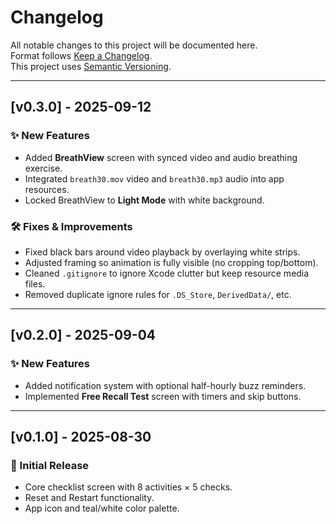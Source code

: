 # Changelog

All notable changes to this project will be documented here.  
Format follows [Keep a Changelog](https://keepachangelog.com/en/1.0.0/).  
This project uses [Semantic Versioning](https://semver.org/).

---

## [v0.3.0] - 2025-09-12
### ✨ New Features
- Added **BreathView** screen with synced video and audio breathing exercise.
- Integrated `breath30.mov` video and `breath30.mp3` audio into app resources.
- Locked BreathView to **Light Mode** with white background.

### 🛠 Fixes & Improvements
- Fixed black bars around video playback by overlaying white strips.
- Adjusted framing so animation is fully visible (no cropping top/bottom).
- Cleaned `.gitignore` to ignore Xcode clutter but keep resource media files.
- Removed duplicate ignore rules for `.DS_Store`, `DerivedData/`, etc.

---

## [v0.2.0] - 2025-09-04
### ✨ New Features
- Added notification system with optional half-hourly buzz reminders.
- Implemented **Free Recall Test** screen with timers and skip buttons.

---

## [v0.1.0] - 2025-08-30
### 🎉 Initial Release
- Core checklist screen with 8 activities × 5 checks.
- Reset and Restart functionality.
- App icon and teal/white color palette.
